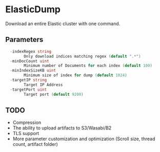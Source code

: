 # ElasticDump

Download an entire Elastic cluster with one command.

## Parameters

```go
  -indexRegex string
    	Only download indices matching regex (default ".*")
  -minDocCount uint
    	Minimum number of Documents for each index (default 100)
  -minIndexSizeKB uint
    	Minimum size of index for dump (default 1024)
  -targetIP string
    	Target IP Address
  -targetPort uint
    	Target port (default 9200)
```

## TODO
- Compression
- The ability to upload artifacts to S3/Wasabi/B2
- TLS support
- More parameter customization and optimization (Scroll size, thread count, artifact folder)
